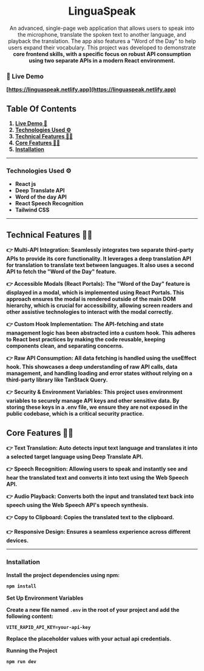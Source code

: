 <h1 align="center">LinguaSpeak</h1>

   <div align="center">
   An advanced, single-page web application that allows users to speak into the microphone, translate the spoken text to another language, and playback the translation. The app also features a "Word of the Day" to help users expand their vocabulary. This project was developed to demonstrate <strong>core frontend skills, with a specific focus on robust API consumption using two separate APIs in a modern React environment.<strong>
    </div>

<span id="live-demo"></span>

### **🚀 Live Demo**

[https://linguaspeak.netlify.app](https://linguaspeak.netlify.app)

## Table Of Contents

1. [Live Demo 🚀](#live-demo)
2. [Technologies Used ⚙](#technologies-used)
3. [Technical Features 🚀🚀](#technical-features)
4. [Core Features 🎯🎯](#core-features)
5. [Installation](#installation)

---

<span id="technologies-used"></span>

### Technologies Used ⚙

- React js
- Deep Translate API
- Word of the day API
- React Speech Recognition
- Tailwind CSS

---

<span id="technical-features"></span>

## Technical Features 🚀🚀

👉 **Multi-API Integration**: Seamlessly integrates two separate third-party APIs to provide its core functionality. It leverages a deep translation API for translation to translate text between languages. It also uses a second API to fetch the "Word of the Day" feature.

👉 **Accessible Modals (React Portals)**: The "Word of the Day" feature is displayed in a modal, which is implemented using React Portals. This approach ensures the modal is rendered outside of the main DOM hierarchy, which is crucial for accessibility, allowing screen readers and other assistive technologies to interact with the modal correctly.

👉 **Custom Hook Implementation**: The API-fetching and state management logic has been abstracted into a custom hook. This adheres to React best practices by making the code reusable, keeping components clean, and separating concerns.

👉 **Raw API Consumption**: All data fetching is handled using the useEffect hook. This showcases a deep understanding of raw API calls, data management, and handling loading and error states without relying on a third-party library like TanStack Query.

👉 **Security & Environment Variables**: This project uses environment variables to securely manage API keys and other sensitive data. By storing these keys in a .env file, we ensure they are not exposed in the public codebase, which is a critical security practice.

<span id="core-features"></span>

## Core Features 🎯🎯

👉 **Text Translation**: Auto detects input text language and translates it into a selected target language using Deep Translate API.

👉 **Speech Recognition**: Allowing users to speak and instantly see and hear the translated text and converts it into text using the Web Speech API.

👉 **Audio Playback**: Converts both the input and translated text back into speech using the Web Speech API's speech synthesis.

👉 **Copy to Clipboard**: Copies the translated text to the clipboard.

👉 **Responsive Design**: Ensures a seamless experience across different devices.

---

<span id="installation"></span>

### **Installation**

Install the project dependencies using npm:

```bash
npm install
```

**Set Up Environment Variables**

Create a new file named `.env` in the root of your project and add the following content:

```env
VITE_RAPID_API_KEY=your-api-key
```

Replace the placeholder values with your actual api credentials.

**Running the Project**

```bash
npm run dev
```
